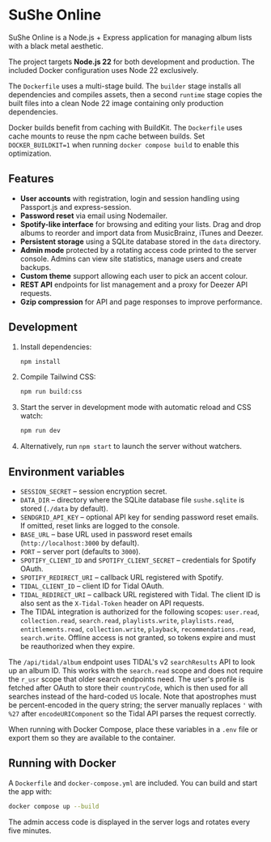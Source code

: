 # SuShe Online

SuShe Online is a Node.js + Express application for managing album lists with a black metal aesthetic.

The project targets **Node.js 22** for both development and production. The included Docker configuration uses Node 22 exclusively.

The `Dockerfile` uses a multi-stage build. The `builder` stage installs all dependencies and compiles assets, then a second `runtime` stage copies the built files into a clean Node 22 image containing only production dependencies.

Docker builds benefit from caching with BuildKit. The `Dockerfile` uses cache mounts to reuse the npm cache between builds. Set `DOCKER_BUILDKIT=1` when running `docker compose build` to enable this optimization.

## Features
- **User accounts** with registration, login and session handling using Passport.js and express-session.
- **Password reset** via email using Nodemailer.
- **Spotify-like interface** for browsing and editing your lists. Drag and drop albums to reorder and import data from MusicBrainz, iTunes and Deezer.
- **Persistent storage** using a SQLite database stored in the `data` directory.
- **Admin mode** protected by a rotating access code printed to the server console. Admins can view site statistics, manage users and create backups.
- **Custom theme** support allowing each user to pick an accent colour.
- **REST API** endpoints for list management and a proxy for Deezer API requests.
- **Gzip compression** for API and page responses to improve performance.

## Development
1. Install dependencies:
   ```bash
   npm install
   ```
2. Compile Tailwind CSS:
   ```bash
   npm run build:css
   ```
3. Start the server in development mode with automatic reload and CSS watch:
   ```bash
   npm run dev
   ```
4. Alternatively, run `npm start` to launch the server without watchers.

## Environment variables
- `SESSION_SECRET` – session encryption secret.
- `DATA_DIR` – directory where the SQLite database file `sushe.sqlite` is stored (`./data` by default).
- `SENDGRID_API_KEY` – optional API key for sending password reset emails. If omitted, reset links are logged to the console.
- `BASE_URL` – base URL used in password reset emails (`http://localhost:3000` by default).
- `PORT` – server port (defaults to `3000`).
- `SPOTIFY_CLIENT_ID` and `SPOTIFY_CLIENT_SECRET` – credentials for Spotify OAuth.
- `SPOTIFY_REDIRECT_URI` – callback URL registered with Spotify.
- `TIDAL_CLIENT_ID` – client ID for Tidal OAuth.
- `TIDAL_REDIRECT_URI` – callback URL registered with Tidal.
  The client ID is also sent as the `X-Tidal-Token` header on API
  requests.
- The TIDAL integration is authorized for the following scopes:
  `user.read`, `collection.read`, `search.read`, `playlists.write`,
  `playlists.read`, `entitlements.read`, `collection.write`, `playback`,
  `recommendations.read`, `search.write`. Offline access is not granted, so
  tokens expire and must be reauthorized when they expire.

The `/api/tidal/album` endpoint uses TIDAL's v2 `searchResults` API to look up
an album ID. This works with the `search.read` scope and does not require the
`r_usr` scope that older search endpoints need. The user's profile is fetched
after OAuth to store their `countryCode`, which is then used for all searches
instead of the hard-coded `US` locale.
Note that apostrophes must be percent-encoded in the query string; the server
manually replaces `'` with `%27` after `encodeURIComponent` so the Tidal API
parses the request correctly.

When running with Docker Compose, place these variables in a `.env` file or
export them so they are available to the container.

## Running with Docker
A `Dockerfile` and `docker-compose.yml` are included. You can build and start the app with:
```bash
docker compose up --build
```

The admin access code is displayed in the server logs and rotates every five minutes.

